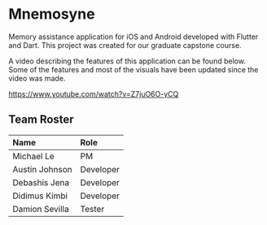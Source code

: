 # Mnemosyne

Memory assistance application for iOS and Android developed with Flutter and Dart.  This project was created for our graduate capstone course.

A video describing the features of this application can be found below.  Some of the features and most of the visuals have been updated since the video was made.

https://www.youtube.com/watch?v=Z7juO6O-yCQ

## Team Roster

| Name | Role 
| :--- | :---
| Michael Le | PM
| Austin Johnson | Developer
| Debashis Jena  | Developer
| Didimus Kimbi | Developer
| Damion Sevilla | Tester
